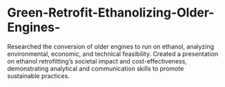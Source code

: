 # Green-Retrofit-Ethanolizing-Older-Engines-
Researched the conversion of older engines to run on ethanol, analyzing environmental, economic, and technical feasibility. Created a presentation on ethanol retrofitting’s societal impact and cost-effectiveness, demonstrating analytical and communication skills to promote sustainable practices.
